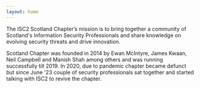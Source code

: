 ```yaml
---
layout: home
---
```

The ISC2 Scotland Chapter’s mission is to bring together a community of Scotland's Information Security Professionals and share knowledge on evolving security threats and drive innovation.  

Scotland Chapter was founded in 2014 by Ewan McIntyre, James Kwaan, Neil Campbell and Manish Shah among others and was running successfully till 2019. In 2020, due to pandemic chapter became defunct but since June '23 couple of security professionals sat together and started talking with ISC2 to revive the chapter.

